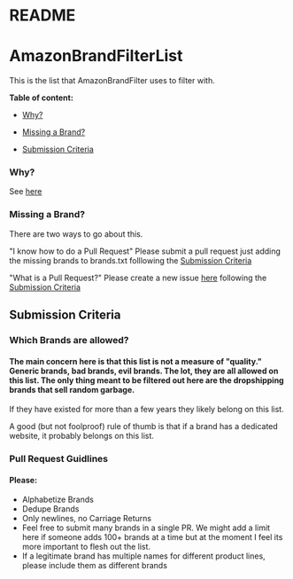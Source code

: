 README
======



# AmazonBrandFilterList
This is the list that AmazonBrandFilter uses to filter with.

 **Table of content:**

 - [Why?](#iwhy)

 - [Missing a Brand?](#missing-brand)

 - [Submission Criteria](#submission-criteriax)

 


 <a id="why"></a>

 ### Why?

See [here](https://github.com/chris-mosley/AmazonBrandFilter)

 

 <a id="missing-brand"></a>

 ### Missing a Brand?

There are two ways to go about this.

"I know how to do a Pull Request"
Please submit a pull request just adding the missing brands to brands.txt folllowing the [Submission Criteria](#submission-criteria)

"What is a Pull Request?"
Please create a new issue [here](https://github.com/chris-mosley/AmazonBrandFilterList/issues) following the [Submission Criteria](#submission-criteria)
 

 <a id="submission-criteria"></a>

 ## Submission Criteria
 
### Which  Brands are allowed?
#### The main concern here is that this list is not a measure of "quality."  Generic brands, bad brands, evil brands.  The lot, they are all allowed on this list.  The only thing meant to be filtered out here are the dropshipping brands that sell random garbage. 
 If they have existed for more than a few years they likely belong on this list.
 
 A good (but not foolproof) rule of thumb is that if a brand has a dedicated website, it probably belongs on this list.
 
###  Pull Request Guidlines
#### Please:

- Alphabetize Brands
- Dedupe Brands
- Only newlines, no Carriage Returns
- Feel free to submit many brands in a single PR.  We might add a limit here if someone adds 100+ brands at a time but at the moment I feel its more important to flesh out the list.
- If a legitimate brand has multiple names for different product lines, please include them as different brands
